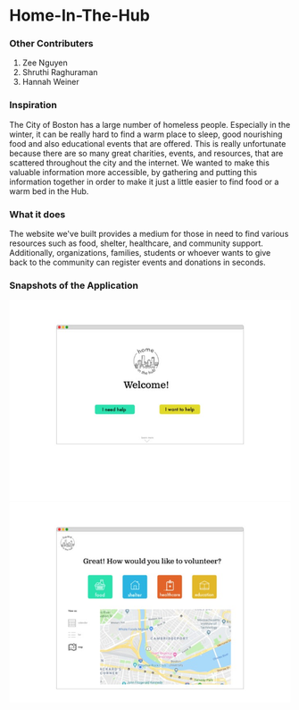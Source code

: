 # Home-In-The-Hub

### Other Contributers
1) Zee Nguyen
2) Shruthi Raghuraman
3) Hannah Weiner

### Inspiration
The City of Boston has a large number of homeless people. Especially in the winter, it can be really hard to find a warm place to sleep, good nourishing food and also educational events that are offered. This is really unfortunate because there are so many great charities, events, and resources, that are scattered throughout the city and the internet. We wanted to make this valuable information more accessible, by gathering and putting this information together in order to make it just a little easier to find food or a warm bed in the Hub.

### What it does
The website we've built provides a medium for those in need to find various resources such as food, shelter, healthcare, and community support. Additionally, organizations, families, students or whoever wants to give back to the community can register events and donations in seconds.


### Snapshots of the Application
![alt text](https://github.com/snehalmundhe10/Home-In-The-Hub/blob/master/images/home1.jpg "home1")
![alt text](https://github.com/snehalmundhe10/Home-In-The-Hub/blob/master/images/home2.jpg "home2")

